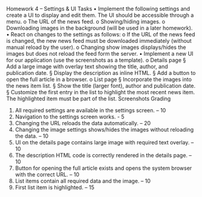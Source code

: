 Homework 4 – Settings & UI
Tasks
• Implement the following settings and create a UI to display and edit them. The UI should be
accessible through a menu.
o The URL of the news feed.
o Showing/hiding images.
o Downloading images in the background (will be used in a later homework).
• React on changes to the settings as follows:
o If the URL of the news feed is changed, the new news feed must be downloaded
immediately (without manual reload by the user).
o Changing show images displays/hides the images but does not reload the feed form
the server.
• Implement a new UI for our application (use the screenshots as a template).
o Details page
§ Add a large image with overlay text showing the title, author, and
publication date.
§ Display the description as inline HTML.
§ Add a button to open the full article in a browser.
o List page
§ Incorporate the images into the news item list.
§ Show the title (larger font), author and publication date.
§ Customize the first entry in the list to highlight the most recent news item.
The highlighted item must be part of the list.
Screenshots
Grading
1. All required settings are available in the settings screen. – 10
2. Navigation to the settings screen works. - 5
3. Changing the URL reloads the data automatically. – 20
4. Changing the image settings shows/hides the images without reloading the data. – 10
5. UI on the details page contains large image with required text overlay. – 10
6. The description HTML code is correctly rendered in the details page. – 10
7. Button for opening the full article exists and opens the system browser with the correct URL.
– 10
8. List items contain all required data and the image. – 10
9. First list item is highlighted. – 15
